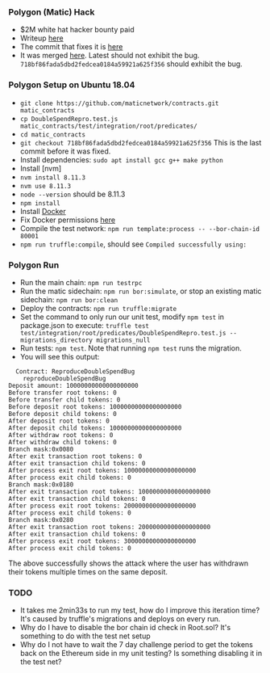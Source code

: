 ### Polygon (Matic) Hack
- $2M white hat hacker bounty paid
- Writeup [here](https://gerhard-wagner.medium.com/double-spending-bug-in-polygons-plasma-bridge-2e0954ccadf1)
- The commit that fixes it is [here](https://github.com/maticnetwork/contracts/commit/283b8d2c1a9ff3dc88538820ffc4ea6a2459c040)
- It was merged [here](https://github.com/maticnetwork/contracts/pull/381). Latest should not exhibit the bug. `718bf86fada5dbd2fedcea0184a59921a625f356` should exhibit the bug.

### Polygon Setup on Ubuntu 18.04
- `git clone https://github.com/maticnetwork/contracts.git matic_contracts`
- `cp DoubleSpendRepro.test.js matic_contracts/test/integration/root/predicates/`
- `cd matic_contracts`
- `git checkout 718bf86fada5dbd2fedcea0184a59921a625f356` This is the last commit before it was fixed.
- Install dependencies: `sudo apt install gcc g++ make python`
- Install [nvm]
- `nvm install 8.11.3`
- `nvm use 8.11.3`
- `node --version` should be 8.11.3
- `npm install`
- Install [Docker](https://docs.docker.com/engine/install/ubuntu/)
- Fix Docker permissions [here](https://docs.docker.com/engine/install/linux-postinstall/)
- Compile the test network: `npm run template:process -- --bor-chain-id 80001`
- `npm run truffle:compile`, should see `Compiled successfully using:`

### Polygon Run
- Run the main chain: `npm run testrpc`
- Run the matic sidechain: `npm run bor:simulate`, or stop an existing matic sidechain: `npm run bor:clean`
- Deploy the contracts: `npm run truffle:migrate`
- Set the command to only run our unit test, modify `npm test` in package.json to execute: `truffle test test/integration/root/predicates/DoubleSpendRepro.test.js --migrations_directory migrations_null`
- Run tests: `npm test`. Note that running `npm test` runs the migration.
- You will see this output:
```
  Contract: ReproduceDoubleSpendBug
    reproduceDoubleSpendBug
Deposit amount: 10000000000000000000
Before transfer root tokens: 0
Before transfer child tokens: 0
Before deposit root tokens: 10000000000000000000
Before deposit child tokens: 0
After deposit root tokens: 0
After deposit child tokens: 10000000000000000000
After withdraw root tokens: 0
After withdraw child tokens: 0
Branch mask:0x0080
After exit transaction root tokens: 0
After exit transaction child tokens: 0
After process exit root tokens: 10000000000000000000
After process exit child tokens: 0
Branch mask:0x0180
After exit transaction root tokens: 10000000000000000000
After exit transaction child tokens: 0
After process exit root tokens: 20000000000000000000
After process exit child tokens: 0
Branch mask:0x0280
After exit transaction root tokens: 20000000000000000000
After exit transaction child tokens: 0
After process exit root tokens: 30000000000000000000
After process exit child tokens: 0
```
The above successfully shows the attack where the user has withdrawn their tokens multiple times on the same deposit. 

### TODO
- It takes me 2min33s to run my test, how do I improve this iteration time? It's caused by truffle's migrations and deploys on every run.
- Why do I have to disable the bor chain id check in Root.sol? It's something to do with the test net setup
- Why do I not have to wait the 7 day challenge period to get the tokens back on the Ethereum side in my unit testing? Is something disabling it in the test net?
